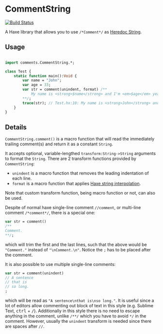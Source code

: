 CommentString
=============

[![Build Status](https://travis-ci.org/andyli/CommentString.svg?branch=master)](https://travis-ci.org/andyli/CommentString)

A Haxe library that allows you to use `/*Comment*/` as [Heredoc String](http://en.wikipedia.org/wiki/Here_document).

## Usage

```haxe

import comments.CommentString.*;

class Test {
	static function main():Void {
		var name = "John";
		var age = 33;
		var str = comment(unindent, format) /**
			My name is <strong>$name</strong> and I'm <em>$age</em> years old.
		**/;
		trace(str); // Test.hx:10: My name is <strong>John</strong> and I'm <em>33</em> years old.
	}
}
```

## Details

`CommentString.comment()` is a macro function that will read the immediately trailing comment(s) and 
return it as a constant `String`.

It accepts optional, variable-lengthed `transform:String->String` arguments to format the `String`.
There are 2 transform functions provided by `CommentString`:

 * `unindent` is a macro function that removes the leading indentation of each line.
 * `format` is a macro function that applies [Haxe string interpolation](http://haxe.org/manual/lf-string-interpolation.html).
 
Note that custom transform function, being macro function or not, can also be used.

Despite of normal haxe single-line comment `//comment`, or multi-line comment `/*comment*/`, 
there is a special one:
```haxe
var str = comment()
/**
Comment.
**/;
```
which will trim the first and the last lines, such that the above would be `"Comment."` instead of `"\nComment.\n"`. Notice the `;` has to be placed after the comment.

It is also possible to use multiple single-line comments:
```haxe
var str = comment(unindent)
// A sentence
// that is
// so long.
;
```
which will be read as `"A sentence\nthat is\nso long."`. It is useful since a lot of editors allow commenting out block of text in this style (e.g. Sublime Text, <kbd>ctrl</kbd> + <kbd>/</kbd>). Additionally in this style there is no need to escape anything in the comment, unlike `/**/` which you have to avoid `*/` in the comment. However, usually the `unindent` transform is needed since there are spaces after `//`.
